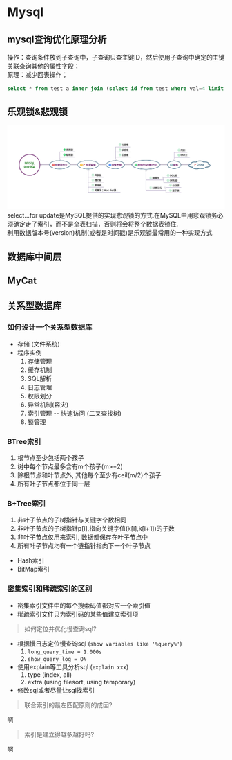 # Mysql

## mysql查询优化原理分析

操作：查询条件放到子查询中，子查询只查主键ID，然后使用子查询中确定的主键关联查询其他的属性字段；  
原理：减少回表操作；  

```sql
select * from test a inner join (select id from test where val=4 limit 300000,5) b on a.id=b.id;
```

## 乐观锁&悲观锁

![mysql-lock](../resources/mysql/mysql-lock.jpg)
select...for update是MySQL提供的实现悲观锁的方式.在MySQL中用悲观锁务必须确定走了索引，而不是全表扫描，否则将会将整个数据表锁住.  
利用数据版本号(version)机制(或者是时间戳)是乐观锁最常用的一种实现方式

## 数据库中间层

## MyCat

## 关系型数据库

### 如何设计一个关系型数据库

- 存储 (文件系统)
- 程序实例
  1. 存储管理
  2. 缓存机制
  3. SQL解析
  4. 日志管理
  5. 权限划分
  6. 异常机制(容灾)
  7. 索引管理 -- 快速访问 (二叉查找树)
  8. 锁管理

### BTree索引

1. 根节点至少包括两个孩子
2. 树中每个节点最多含有m个孩子(m>=2)
3. 除根节点和叶节点外, 其他每个至少有ceil(m/2)个孩子
4. 所有叶子节点都位于同一层

### B+Tree索引

1. 非叶子节点的子树指针与关键字个数相同
2. 非叶子节点的子树指针p[i],指向关键字值(k[i],k[i+1])的子数
3. 非叶子节点仅用来索引, 数据都保存在叶子节点中
4. 所有叶子节点均有一个链指针指向下一个叶子节点

- Hash索引
- BitMap索引

### 密集索引和稀疏索引的区别

- 密集索引文件中的每个搜索码值都对应一个索引值
- 稀疏索引文件只为索引码的某些值建立索引项

> 如何定位并优化慢查询sql?

- 根据慢日志定位慢查询sql (`show variables like '%query%'`)
  1. `long_query_time = 1.000s`
  2. `show_query_log = ON`
- 使用explain等工具分析sql (`explain xxx`)
  1. type (index, all)
  2. extra (using filesort, using temporary)
- 修改sql或者尽量让sql找索引

> 联合索引的最左匹配原则的成因?

啊
> 索引是建立得越多越好吗?

啊
